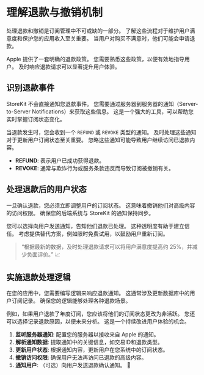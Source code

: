 ﻿# 理解退款与撤销机制

处理退款和撤销是订阅管理中不可或缺的一部分。 了解这些流程对于维护用户满意度和保护您的应用收入至关重要。 当用户对购买不满意时，他们可能会申请退款。

Apple 提供了一套明确的退款政策。 您需要熟悉这些政策，以便有效地指导用户。 及时响应退款请求可以显著提升用户体验。

## 识别退款事件

StoreKit 不会直接通知您退款事件。 您需要通过服务器到服务器的通知（Server-to-Server Notifications）来获取这些信息。 这是一个强大的工具，可以帮助您实时掌握订阅状态变化。

当退款发生时，您会收到一个 `REFUND` 或 `REVOKE` 类型的通知。 及时处理这些通知对于更新用户订阅状态至关重要。 忽略这些通知可能导致用户继续访问已退款内容。

*   **REFUND**: 表示用户已成功获得退款。
*   **REVOKE**: 通常与欺诈行为或服务条款违反而导致订阅被撤销有关。

## 处理退款后的用户状态

一旦确认退款，您必须立即调整用户的订阅状态。 这意味着撤销他们对高级内容的访问权限。 确保您的后端系统与 StoreKit 的通知保持同步。

您可以选择向用户发送通知，告知他们退款已处理。 这种透明度有助于建立信任。 考虑提供替代方案，例如限时免费试用，以鼓励用户重新订阅。

> “根据最新的数据，及时处理退款请求可以将用户满意度提高约 25%，并减少负面评价。” 📈

## 实施退款处理逻辑

在您的应用中，您需要编写逻辑来响应退款通知。 这通常涉及更新数据库中的用户订阅记录。 确保您的逻辑能够处理各种退款场景。

例如，如果用户退款了年度订阅，您应该将他们的订阅状态更改为非活跃。 您还可以选择记录退款原因，以便未来分析。 这是一个持续改进用户体验的机会。

1.  **监听服务器通知**: 配置您的服务器以接收来自 Apple 的通知。
2.  **解析通知数据**: 提取通知中的关键信息，如交易ID和退款类型。
3.  **更新用户状态**: 根据通知内容，更新用户在您系统中的订阅状态。
4.  **撤销访问权限**: 确保用户无法再访问已退款的高级内容。
5.  **通知用户**: （可选）向用户发送退款确认通知。 📧


